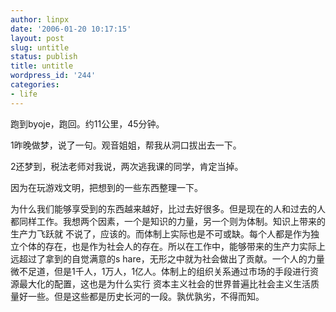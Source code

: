 ```yaml
---
author: linpx
date: '2006-01-20 10:17:15'
layout: post
slug: untitle
status: publish
title: untitle
wordpress_id: '244'
categories:
- life
---
```


跑到byoje，跑回。约11公里，45分钟。

  
1昨晚做梦，说了一句。观音姐姐，帮我从洞口拔出去一下。

2还梦到，税法老师对我说，两次逃我课的同学，肯定当掉。

  
因为在玩游戏文明，把想到的一些东西整理一下。

  
为什么我们能够享受到的东西越来越好，比过去好很多。但是现在的人和过去的人都同样工作。我想两个因素，一个是知识的力量，另一个则为体制。知识上带来的生产力飞跃就
不说了，应该的。而体制上实际也是不可或缺。每个人都是作为独立个体的存在，也是作为社会人的存在。所以在工作中，能够带来的生产力实际上远超过了拿到的自觉满意的s
hare，无形之中就为社会做出了贡献。一个人的力量微不足道，但是1千人，1万人，1亿人。体制上的组织关系通过市场的手段进行资源最大化的配置，这也是为什么实行
资本主义社会的世界普遍比社会主义生活质量好一些。但是这些都是历史长河的一段。孰优孰劣，不得而知。

